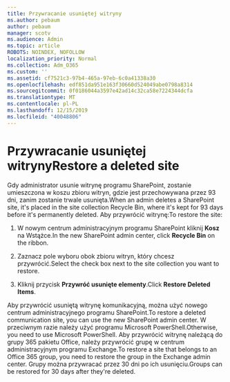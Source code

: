 ```yaml
---
title: Przywracanie usuniętej witryny
ms.author: pebaum
author: pebaum
manager: scotv
ms.audience: Admin
ms.topic: article
ROBOTS: NOINDEX, NOFOLLOW
localization_priority: Normal
ms.collection: Adm_O365
ms.custom: ''
ms.assetid: cf7521c3-97b4-465a-97eb-6c0a41338a30
ms.openlocfilehash: edf851da951e163f30660d524049abe0798a8314
ms.sourcegitcommit: 0f0186044a3597e42ad14c32ca58e7224344dcfa
ms.translationtype: MT
ms.contentlocale: pl-PL
ms.lasthandoff: 12/15/2019
ms.locfileid: "40048806"
---
```

# <a name="restore-a-deleted-site"></a><span data-ttu-id="26c93-102">Przywracanie usuniętej witryny</span><span class="sxs-lookup"><span data-stu-id="26c93-102">Restore a deleted site</span></span>

<span data-ttu-id="26c93-103">Gdy administrator usunie witrynę programu SharePoint, zostanie umieszczona w koszu zbioru witryn, gdzie jest przechowywana przez 93 dni, zanim zostanie trwale usunięta.</span><span class="sxs-lookup"><span data-stu-id="26c93-103">When an admin deletes a SharePoint site, it's placed in the site collection Recycle Bin, where it's kept for 93 days before it's permanently deleted.</span></span> <span data-ttu-id="26c93-104">Aby przywrócić witrynę:</span><span class="sxs-lookup"><span data-stu-id="26c93-104">To restore the site:</span></span>
  
1. <span data-ttu-id="26c93-105">W nowym centrum administracyjnym programu SharePoint kliknij **Kosz** na Wstążce.</span><span class="sxs-lookup"><span data-stu-id="26c93-105">In the new SharePoint admin center, click **Recycle Bin** on the ribbon.</span></span> 
    
2. <span data-ttu-id="26c93-106">Zaznacz pole wyboru obok zbioru witryn, który chcesz przywrócić.</span><span class="sxs-lookup"><span data-stu-id="26c93-106">Select the check box next to the site collection you want to restore.</span></span>
    
3. <span data-ttu-id="26c93-107">Kliknij przycisk **Przywróć usunięte elementy**.</span><span class="sxs-lookup"><span data-stu-id="26c93-107">Click **Restore Deleted Items**.</span></span>
    
<span data-ttu-id="26c93-108">Aby przywrócić usuniętą witrynę komunikacyjną, można użyć nowego centrum administracyjnego programu SharePoint.</span><span class="sxs-lookup"><span data-stu-id="26c93-108">To restore a deleted communication site, you can use the new SharePoint admin center.</span></span> <span data-ttu-id="26c93-109">W przeciwnym razie należy użyć programu Microsoft PowerShell.</span><span class="sxs-lookup"><span data-stu-id="26c93-109">Otherwise, you need to use Microsoft PowerShell.</span></span> <span data-ttu-id="26c93-110">Aby przywrócić witrynę należącą do grupy 365 pakietu Office, należy przywrócić grupę w centrum administracyjnym programu Exchange.</span><span class="sxs-lookup"><span data-stu-id="26c93-110">To restore a site that belongs to an Office 365 group, you need to restore the group in the Exchange admin center.</span></span> <span data-ttu-id="26c93-111">Grupy można przywracać przez 30 dni po ich usunięciu.</span><span class="sxs-lookup"><span data-stu-id="26c93-111">Groups can be restored for 30 days after they're deleted.</span></span>
  


